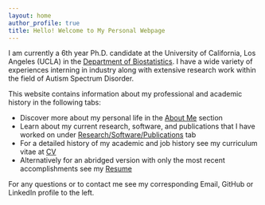 ```yaml
---
layout: home
author_profile: true
title: Hello! Welcome to My Personal Webpage
---
```

I am currently a 6th year Ph.D. candidate at the University of California, Los Angeles (UCLA) in the [Department of Biostatistics](https://www.biostat.ucla.edu). I have a wide variety of experiences interning in industry along with extensive research work within the field of Autism Spectrum Disorder.

This website contains information about my professional and academic history in the following tabs:

+ Discover more about my personal life in the [About Me](https://williazo.github.io/aboutme) section
+ Learn about my current research, software, and publications that I have worked on under [Research/Software/Publications](https://williazo.github.io/research) tab
+ For a detailed history of my academic and job history see my curriculum vitae at [CV](https://williazo.github.io/cv)
+ Alternatively for an abridged version with only the most recent accomplishments see my [Resume](https://williazo.github.io/resume)

For any questions or to contact me see my corresponding Email, GitHub or LinkedIn profile to the left.
